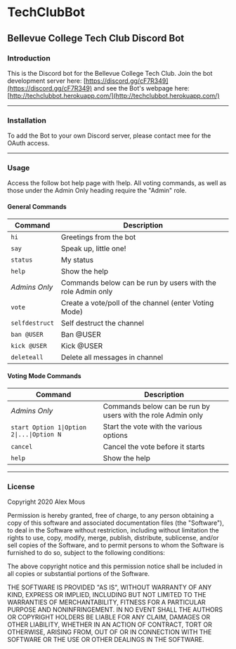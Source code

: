 # TechClubBot
## Bellevue College Tech Club Discord Bot

### Introduction

This is the Discord bot for the Bellevue College Tech Club. Join the bot development server here: [https://discord.gg/cF7R349](https://discord.gg/cF7R349) and see the Bot's webpage here: [http://techclubbot.herokuapp.com/](http://techclubbot.herokuapp.com/)

* * *

### Installation

To add the Bot to your own Discord server, please contact mee for the OAuth access.

* * *

### Usage

Access the follow bot help page with !help. All voting commands, as well as those under the Admin Only heading require the "Admin" role.

#### General Commands

| Command        | Description                                                 |
|----------------|-------------------------------------------------------------|
| `hi`           | Greetings from the bot                                      |
| `say`          | Speak up, little one!                                       |
| `status`       | My status                                                   |
| `help`         | Show the help                                               |
| *Admins Only*  | Commands below can be run by users with the role Admin only |
| `vote`         | Create a vote/poll of the channel (enter Voting Mode)       |
| `selfdestruct` | Self destruct the channel                                   |
| `ban @USER`    | Ban @USER                                                   |
| `kick @USER`   | Kick @USER                                                  |
| `deleteall`    | Delete all messages in channel                              |

#### Voting Mode Commands

| Command                                   | Description                                                 |
|-------------------------------------------|-------------------------------------------------------------|
| *Admins Only*                             | Commands below can be run by users with the role Admin only |
| `start Option 1\|Option 2\|...\|Option N` | Start the vote with the various options                     |
| `cancel`                                  | Cancel the vote before it starts                            |
| `help`                                    | Show the help                                               |

* * *

### License

Copyright 2020 Alex Mous

Permission is hereby granted, free of charge, to any person obtaining a copy of this software and associated documentation files (the "Software"), to deal in the Software without restriction, including without limitation the rights to use, copy, modify, merge, publish, distribute, sublicense, and/or sell copies of the Software, and to permit persons to whom the Software is furnished to do so, subject to the following conditions:

The above copyright notice and this permission notice shall be included in all copies or substantial portions of the Software.

THE SOFTWARE IS PROVIDED "AS IS", WITHOUT WARRANTY OF ANY KIND, EXPRESS OR IMPLIED, INCLUDING BUT NOT LIMITED TO THE WARRANTIES OF MERCHANTABILITY, FITNESS FOR A PARTICULAR PURPOSE AND NONINFRINGEMENT. IN NO EVENT SHALL THE AUTHORS OR COPYRIGHT HOLDERS BE LIABLE FOR ANY CLAIM, DAMAGES OR OTHER LIABILITY, WHETHER IN AN ACTION OF CONTRACT, TORT OR OTHERWISE, ARISING FROM, OUT OF OR IN CONNECTION WITH THE SOFTWARE OR THE USE OR OTHER DEALINGS IN THE SOFTWARE.
